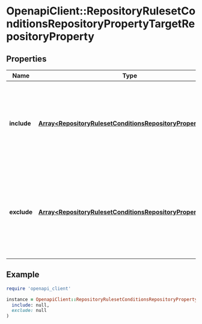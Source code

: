 # OpenapiClient::RepositoryRulesetConditionsRepositoryPropertyTargetRepositoryProperty

## Properties

| Name | Type | Description | Notes |
| ---- | ---- | ----------- | ----- |
| **include** | [**Array&lt;RepositoryRulesetConditionsRepositoryPropertySpec&gt;**](RepositoryRulesetConditionsRepositoryPropertySpec.md) | The repository properties and values to include. All of these properties must match for the condition to pass. | [optional] |
| **exclude** | [**Array&lt;RepositoryRulesetConditionsRepositoryPropertySpec&gt;**](RepositoryRulesetConditionsRepositoryPropertySpec.md) | The repository properties and values to exclude. The condition will not pass if any of these properties match. | [optional] |

## Example

```ruby
require 'openapi_client'

instance = OpenapiClient::RepositoryRulesetConditionsRepositoryPropertyTargetRepositoryProperty.new(
  include: null,
  exclude: null
)
```

